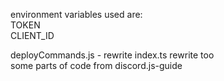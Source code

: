 environment variables used are:  
TOKEN  
CLIENT_ID  
  
  
deployCommands.js - rewrite
index.ts rewrite too  
some parts of code from discord.js-guide    